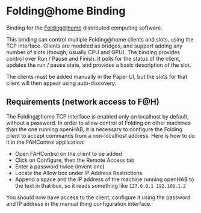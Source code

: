 # Folding@home Binding

Binding for the [Folding@home](https://folding.stanford.edu/) distributed computing
software.

This binding can control multiple Folding@home clients and slots, using the TCP
interface. Clients are modeled as bridges, and support adding any number of slots
(though, usually CPU and GPU). The binding provides control over Run / Pause and
Finish. It polls for the status of the client, updates the run / pause state, and
provides a basic description of the slot. 

The clients must be added manually in the Paper UI, but the slots for that 
client will then appear using auto-discovery.

## Requirements (network access to F@H)

The Folding@home TCP interface is enabled only on localhost by default, without
a password. In order to allow control of Folding on other machines than the one
running openHAB, it is necessary to configure the Folding client to accept commands
from a non-localhost address. Here is how to do it in the FAHControl application:

  * Open FAHControl on the client to be added
  * Click on Configure, then the Remote Access tab
  * Enter a password twice (invent one)
  * Locate the Allow box under IP Address Restrictions
  * Append a space and the IP address of the machine running openHAB to the text
    in that box, so it reads something like `127.0.0.1 192.168.1.2`

You should now have access to the client, configure it using the password and
IP address in the manual thing configuration interface.

